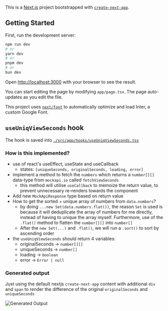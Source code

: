 This is a [Next.js](https://nextjs.org/) project bootstrapped with [`create-next-app`](https://github.com/vercel/next.js/tree/canary/packages/create-next-app).

## Getting Started

First, run the development server:

```bash
npm run dev
# or
yarn dev
# or
pnpm dev
# or
bun dev
```

Open [http://localhost:3000](http://localhost:3000) with your browser to see the result.

You can start editing the page by modifying `app/page.tsx`. The page auto-updates as you edit the file.

This project uses [`next/font`](https://nextjs.org/docs/basic-features/font-optimization) to automatically optimize and load Inter, a custom Google Font.

## `useUniqViewSeconds` hook
The hook is saved into [`./src/app/hooks/useUniqViewSeconds.tsx`](./src/app/hooks/useUniqViewSeconds.tsx)

### How is this implemented?
- use of react's useEffect, useState and useCallback
    - states: `[uniqueSeconds, originalSeconds, loading, error]`
- implement a method to fetch the `numbers` which returns a `number[][]` data-type from `mockapi.io` called `fetchViewSeconds`
    - this method will utilise `useCallback` to memoize the return value, to prevent unnecessary re-renders towards the component
- Add new `MockApiResponse` type based on return value
- How to get the sorted + unique array of numbers from `data.numbers`?
    - by doing `...new Set(data.numbers.flat())`, the reason `Set` is used is because it will deduplicate the array of numbers for me directly, instead of having to unique the array myself. Furthermore, use of the `.flat()` method to flatten the `number[][]` into `number[]`
    - After the `new Set(...)` and `.flat()`, we will run a `.sort()` to sort by ascending order
- the `useUniqViewSeconds` should return 4 variables:
    - originalSeconds → `number[][]`
    - uniqueSeconds → `number[]`
    - loading → `boolean`
    - error → `Error | null`

### Generated output
Just using the default nextjs `create-next-app` content with additional `div` and `span` to render the difference of the original `originalSeconds` and `uniqueSeconds`

![Generated Output](https://raw.githubusercontent.com/kyapwc/betamind/assets/output.png)
